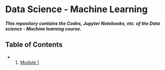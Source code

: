 # Data Science - Machine Learning

 **_This repository contains the Codes, Jupyter Notebooks, etc. of the Data science - Machine learning course._**

## Table of Contents

- 1. [Module 1](#Data_Science---Machine_Learning\Module1)
